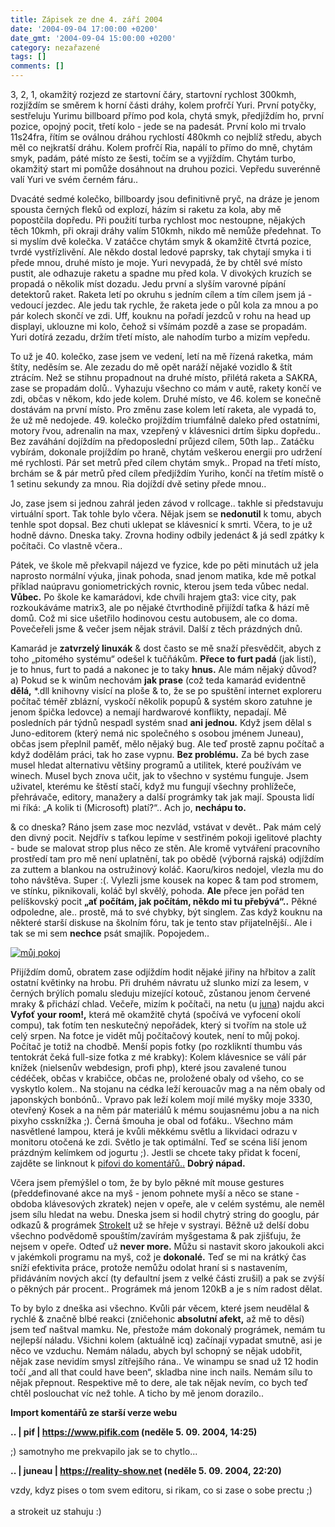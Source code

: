 ```yaml
---
title: Zápisek ze dne 4. září 2004
date: '2004-09-04 17:00:00 +0200'
date_gmt: '2004-09-04 15:00:00 +0200'
category: nezařazené
tags: []
comments: []
---
```

<p>3, 2, 1, okamžitý rozjezd ze startovní čáry, startovní rychlost 300kmh, rozjíždím se směrem k horní části  dráhy, kolem profrčí Yuri. První potyčky, sestřeluju Yurimu billboard přímo pod kola, chytá  smyk, předjíždím ho, první pozice, opojný pocit, třetí kolo - jede se na padesát. První kolo mi trvalo 11s24fra,  řítím se oválnou dráhou rychlostí 480kmh co nejblíž středu, abych měl co nejkratší dráhu. Kolem profrčí Ria,  napálí to přímo do mně, chytám smyk, padám, páté místo ze šesti, točím se a vyjíždím. Chytám turbo, okamžitý  start mi pomůže dosáhnout na druhou pozici. Vepředu suverénně valí Yuri ve svém černém fáru..</p>
<p>Dvacáté sedmé kolečko, billboardy jsou definitivně pryč, na dráze je jenom spousta černých fleků od explozí,  házím si raketu za kola, aby mě popostčila dopředu. Při použití turba rychlost moc nestoupne, nějakých těch 10kmh,  při okraji dráhy valím 510kmh, nikdo mě nemůže předehnat. To si myslím dvě kolečka. V zatáčce chytám smyk &amp; okamžitě  čtvrtá pozice, tvrdé vystřízlivění. Ale někdo dostal ledové paprsky, tak chytají smyka i ti přede mnou, druhé místo  je moje. Yuri nevypadá, že by chtěl své místo pustit, ale odhazuje raketu a spadne mu před kola. V divokých kruzích  se propadá o několik míst dozadu. Jedu první a slyším varovné pípání detektorů raket. Raketa letí po okruhu s jedním  cílem a tím cílem jsem já - vedoucí jezdec. Ale jedu tak rychle, že raketa jede o půl kola za mnou a po pár kolech  skončí ve zdi. Uff, kouknu na pořadí jezdců v rohu na head up displayi, uklouzne mi kolo, čehož si všímám pozdě  a zase se propadám. Yuri dotírá zezadu, držím třetí místo, ale nahodím turbo a mizím vepředu.</p>
<p>To už je 40. kolečko, zase jsem ve vedení, letí na mě řízená raketka, mám štíty, neděsím se. Ale zezadu do mě  opět naráží nějaké vozidlo &amp; štít ztrácím. Než se stihnu propadnout na druhé místo, přilétá raketa a SAKRA,  zase se propadám dolů.. Vyhazuju všechno co mám v autě, rakety končí ve zdi, občas v někom, kdo jede kolem. Druhé místo,  ve 46. kolem se konečně dostávám na první místo. Pro změnu zase kolem letí raketa, ale vypadá to, že už mě nedojede.  49. kolečko projíždím triumfálně daleko před ostatními, motory řvou, adrenalin na max, vzepřený v klávesnici  drtím šipku dopředu.. Bez zaváhání dojíždím na předoposlední průjezd cílem, 50th lap.. Zatáčku vybírám, dokonale  projíždím po hraně, chytám veškerou energii pro udržení mé rychlosti. Pár set metrů před cílem chytám smyk..  Propad na třetí místo, brchám se &amp; pár metrů před cílem předjíždím Yuriho, končí na třetím místě o 1 setinu  sekundy za mnou. Ria dojíždí dvě setiny přede mnou..</p>
<p>Jo, zase jsem si jednou zahrál jeden závod v rollcage.. takhle si představuju virtuální sport. Tak tohle  bylo včera. Nějak jsem se <strong>nedonutil</strong> k tomu, abych tenhle spot dopsal. Bez chuti uklepat se klávesnicí k smrti.  Včera, to je už hodně dávno. Dneska taky. Zrovna hodiny odbily jedenáct &amp; já sedl zpátky k počítači. Co vlastně včera..</p>
<p>Pátek, ve škole mě překvapil nájezd ve fyzice, kde po pěti minutách už jela naprosto normální výuka, jinak pohoda,  snad jenom matika, kde mě potkal příklad naúpravu goniometrických rovnic, kterou jsem teda vůbec nedal. <strong>Vůbec.</strong>  Po škole ke kamarádovi, kde chvíli hrajem gta3: vice city, pak rozkoukáváme matrix3, ale po nějaké čtvrthodině  přijíždí taťka &amp; hází mě domů. Což mi sice ušetřilo hodinovou cestu autobusem, ale co doma. Povečeřeli jsme  &amp; večer jsem nějak strávil. Další z těch prázdných dnů.</p>
<p>Kamarád je <strong>zatvrzelý linuxák</strong> &amp; dost často se mě snaží přesvědčit, abych z toho &bdquo;pitomého systému&ldquo;  odešel k tučňákům. <strong>Přece to furt padá</strong> (jak listí), je to hnus, furt to padá a nakonec je to taky <strong>hnus.</strong> Ale mám nějaký důvod?  a) Pokud se k winům nechovám <strong>jak prase</strong> (což teda kamarád evidentně <strong>dělá,</strong> *.dll knihovny visící na ploše &amp; to, že  se po spuštění internet exploreru počítač téměř zblázní, vyskočí několik popupů &amp; systém skoro zatuhne je jenom  špička ledovce) a nemají hardwarové konflikty, nepadají. Mě posledních pár týdnů nespadl systém snad <strong>ani jednou.</strong> Když  jsem dělal s Juno-editorem (který nemá nic společného s osobou jménem Juneau), občas  jsem přeplnil paměť, mělo nějaký bug. Ale teď prostě zapnu počítač a když dodělám práci, tak ho zase vypnu.  <strong>Bez problému.</strong> Za bé bych zase musel hledat alternativu většiny programů a utilitek, které používám ve winech.  Musel bych znova učit, jak to všechno v systému funguje. Jsem uživatel, kterému ke štěstí stačí, když mu fungují  všechny prohlížeče, přehrávače, editory, manažery a další prográmky tak jak mají. Spousta lidí mi říká: &bdquo;A kolik  ti (Microsoft) platí?&ldquo;.. Ach jo, <strong>nechápu to.</strong></p>
<p>&amp; co dneska? Ráno jsem zase moc nezvlád, vstávat v devět.. Pak mám celý den divný pocit. Nejdřív s taťkou  lepíme v sestřiném pokoji igelitové plachty - bude se malovat strop plus něco ze stěn. Ale kromě vytváření pracovního  prostředí tam pro mě není uplatnění, tak po obědě (výborná rajská) odjíždím za zuttem a blankou na ostružinový koláč.  Kaoru/kiros nedojel, vlezla mu do toho návštěva. Super :(. Vylezli jsme kousek na kopec &amp; tam pod stromem, ve stínku,  piknikovali, koláč byl skvělý, pohoda. <strong>Ale</strong> přece jen pořád ten pelíškovský pocit <strong>&bdquo;ať počítám, jak počítám, někdo mi tu  přebývá&ldquo;..</strong> Pěkné odpoledne, ale.. prostě, má to své chybky, být singlem. Zas když kouknu na některé starší  diskuse na školním fóru, tak je tento stav přijatelnější.. Ale i tak se mi sem <strong>nechce</strong> psát smajlík. Popojedem..</p>
<div >  <a href="/assets/migrated/old-images/myroom.jpg"><img alt="můj pokoj" src="/assets/migrated/old-images/myroom.jpg"></a>  </div>
<p>Přijíždím domů, obratem zase odjíždím hodit nějaké jiřiny na hřbitov a zalít ostatní květinky na hrobu.  Při druhém návratu už slunko mizí za lesem, v černých brýlích pomalu sleduju mizející kotouč, zůstanou jenom  červené mraky &amp; přichází chlad. Večeře, mizím k počítači, na netu (u <a href="https://reality-show.net">juna</a>) najdu akci <strong>Vyfoť your room!,</strong> která mě  okamžitě chytá (spočívá ve vyfocení okolí compu), tak fotím ten neskutečný nepořádek, který si tvořím na stole už  celý srpen. Na fotce je vidět můj počítačový koutek, není to můj pokoj. Počítač je totiž na chodbě. Menší popis  fotky (po rozklikntí thumbu vás tentokrát čeká full-size fotka z mé krabky): Kolem  klávesnice se válí pár knížek (nielsenův webdesign, profi php), které jsou zavalené tunou cédéček, občas v krabičce,  občas ne, proložené obaly od všeho, co se vyskytlo kolem.. Na stojanu na cédka leží kerouacův mag a na něm  obaly od japonských bonbónů.. Vpravo pak leží kolem mojí milé myšky moje 3330, otevřený Kosek a na něm pár materiálů  k mému soujasnému jobu a na nich pixyho cssknížka ;). Černá šmouha je obal od foťáku.. Všechno mám nasvětlené  lampou, která je kvůli měkkému světlu a likvidaci odrazu v monitoru otočená ke zdi. Světlo je tak optimální.  Teď se scéna liší jenom prázdným kelímkem od jogurtu ;). Jestli se chcete taky přidat k focení, zajděte se  linknout k <a href="https://www.pifik.com/a-128-Vyfotte-your-room.html">pifovi do komentářů..</a> <strong>Dobrý nápad.</strong></p>
<p>Včera jsem přemýšlel o tom, že by bylo pěkné mít mouse gestures (předdefinované akce na myš - jenom pohnete myší  a něco se stane - obdoba klávesových zkratek) nejen v opeře, ale v celém systému, ale neměl  jsem sílu hledat na webu. Dneska jsem si hodil chytrý string do googlu, pár odkazů &amp; prográmek  <a href="https://www.tcbmi.com/strokeit">StrokeIt</a> už se hřeje v systrayi. Běžně už delší dobu všechno podvědomě spouštím/zavírám  myšgestama &amp; pak zjišťuju, že nejsem v opeře. Odteď už <strong>never more.</strong> Můžu si nastavit skoro jakoukoli akci  v jakémkoli programu  na myš, což je <strong>dokonalé.</strong> Teď se mi na krátký čas sníží efektivita práce, protože nemůžu odolat hraní si s nastavením,  přidáváním nových akcí (ty defaultní jsem z velké části zrušil) a pak se zvýší o pěkných pár procent..  Prográmek má jenom 120kB a je s ním radost dělat.</p>
<p>To by bylo z dneška asi všechno. Kvůli pár věcem, které jsem neudělal &amp; rychlé &amp; značně blbé reakci  (zničehonic<strong> absolutní afekt,</strong> až mě to děsí) jsem  teď naštval mamku. Ne, přestože mám dokonalý prográmek, nemám tu nejlepší náladu. Všichni kolem (aktuálně icq) začínají  vypadat smutně, asi je něco ve vzduchu. Nemám náladu, abych byl schopný se nějak udobřit, nějak zase nevidím smysl  zítřejšího rána.. Ve winampu se snad už 12 hodin točí &bdquo;and all that could have been&ldquo;, skladba nine  inch nails. Nemám sílu to nějak přepnout. Respektive mě to dere, ale tak nějak nevím, co bych teď chtěl poslouchat  víc než tohle. A ticho by mě jenom dorazilo..</p>
<div class="import-komentaru">
<p><strong>Import komentářů ze starší verze webu</strong></p>
<div class="comment">
<p style="font-weight:bold"><span class="compredmet">..</span> | <span class="comname">pif</span> |  <a href="https://www.pifik.com">https://www.pifik.com</a> (neděle&nbsp;5.&nbsp;09.&nbsp;2004,&nbsp;14:25)</p>
<p>;) samotnyho me prekvapilo jak se to chytlo... </p>
</div>
<div class="comment">
<p style="font-weight:bold"><span class="compredmet">..</span> | <span class="comname">juneau</span> |  <a href="https://reality-show.net">https://reality-show.net</a> (neděle&nbsp;5.&nbsp;09.&nbsp;2004,&nbsp;22:20)</p>
<p>vzdy, kdyz pises o tom svem editoru, si rikam, co si zase o sobe prectu ;) <br>  <br> a strokeit uz stahuju :) </p>
</div>
</div>
